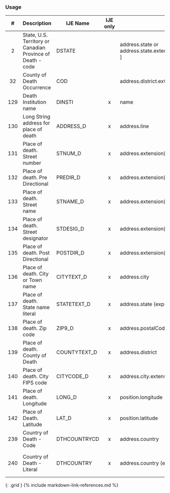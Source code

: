 ### Usage


| **#** |  **Description**   |  **IJE Name**   | IJE only |  **Field**  |  **Type**  | **Value Set**  |
| :---------: | ------------- | ------------ | :----------: |---------- | -------- | -------- |
| 2 | State, U.S. Territory or Canadian Province of Death - code | DSTATE| |address.state or address.state.extension[nationalReportingJurisdictionId ] | codeable | [StatesTerritoriesProvincesVS] or [JurisdictionVS] | 
| 32 | County of Death Occurrence | COD| |address.district.extension[countyCode] | integer | see [CountyCodes] | 
| 129 | Death Institution name | DINSTI| x|name | string  | - | 
| 130 | Long String address for place of death | ADDRESS_D| x|address.line | string  | - | 
| 131 | Place of death. Street number | STNUM_D| x|address.extension[stnum] | string | - | 
| 132 | Place of death. Pre Directional | PREDIR_D| x|address.extension[predir] | string | - | 
| 133 | Place of death. Street name | STNAME_D| x|address.extension[stname] | string | - | 
| 134 | Place of death. Street designator | STDESIG_D| x|address.extension[stdesig] | string | - | 
| 135 | Place of death. Post Directional | POSTDIR_D| x|address.extension[postdir] | string | - | 
| 136 | Place of death. City or Town name | CITYTEXT_D| x|address.city | string | - | 
| 137 | Place of death. State name literal | STATETEXT_D| x|address.state (expanded from 2 letter code) | string | - | 
| 138 | Place of death. Zip code | ZIP9_D| x|address.postalCode | string | - | 
| 139 | Place of death. County of Death | COUNTYTEXT_D| x|address.district | string | - | 
| 140 | Place of death. City FIPS code | CITYCODE_D| x|address.city.extension[ cityCode] | integer | see [CityCodes] | 
| 141 | Place of death. Longitude | LONG_D| x|position.longitude | float | - | 
| 142 | Place of Death. Latitude | LAT_D| x|position.latitude | float | - | 
| 239 | Country of Death - Code | DTHCOUNTRYCD| x|address.country  | string  | [ResidenceCountryVS].  Note: For US Death certificates should be US | 
| 240 | Country of Death - Literal | DTHCOUNTRY| x|address.country  (expanded from 2 letter code) | string  | See [CountryLIterals].   Not used. For US Death certificates should be 'United States'. | 
{: .grid }
{% include markdown-link-references.md %}

